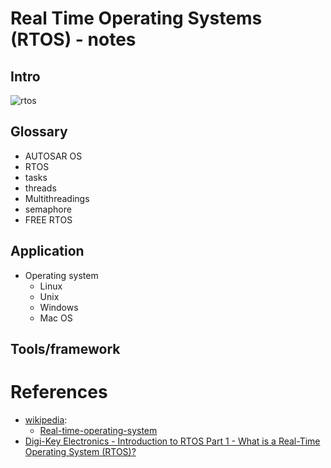 
# Real Time Operating Systems (RTOS) - notes

## Intro

![rtos](https://upload.wikimedia.org/wikipedia/commons/2/25/Concepts-_Program_vs._Process_vs._Thread.jpg)
## Glossary 
- AUTOSAR OS
- RTOS
- tasks
- threads
- Multithreadings
- semaphore
- FREE RTOS

## Application
- Operating system
  - Linux
  - Unix
  - Windows
  - Mac OS
  
## Tools/framework
 

# References

- [wikipedia](#):
  - [Real-time-operating-system](https://en.wikipedia.org/wiki/Real-time_operating_system)
- [Digi-Key Electronics - Introduction to RTOS Part 1 - What is a Real-Time Operating System (RTOS)?](https://www.youtube.com/watch?v=F321087yYy4)